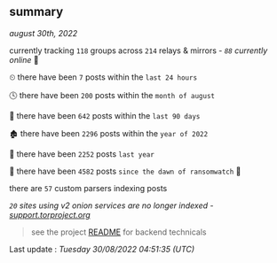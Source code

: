 
## summary
_august 30th, 2022_

currently tracking `118` groups across `214` relays & mirrors - _`88` currently online_ 📡

⏲ there have been `7` posts within the `last 24 hours`

🕓 there have been `200` posts within the `month of august`

📅 there have been `642` posts within the `last 90 days`

🏚 there have been `2296` posts within the `year of 2022`

🚀 there have been `2252` posts `last year`

🦕 there have been `4582` posts `since the dawn of ransomwatch` 🐣

there are `57` custom parsers indexing posts

_`20` sites using v2 onion services are no longer indexed - [support.torproject.org](https://support.torproject.org/onionservices/v2-deprecation/)_

> see the project [README](https://github.com/jmousqueton/ransomwatch#readme) for backend technicals



Last update : _Tuesday 30/08/2022 04:51:35 (UTC)_

